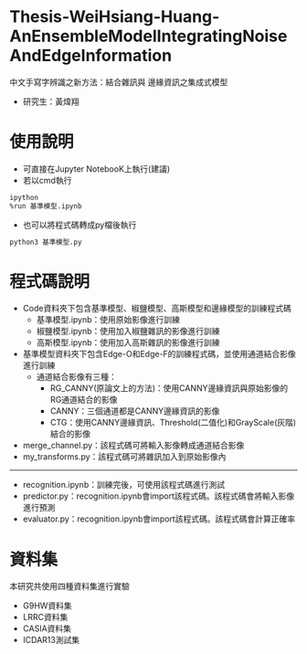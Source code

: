 # Thesis-WeiHsiang-Huang-AnEnsembleModelIntegratingNoiseAndEdgeInformation
中文手寫字辨識之新方法：結合雜訊與 邊緣資訊之集成式模型
+ 研究生：黃煒翔

# 使用說明
+ 可直接在Jupyter NotebooK上執行(建議)
+ 若以cmd執行
```sh
ipython
%run 基準模型.ipynb
```
+ 也可以將程式碼轉成py檔後執行
```sh
python3 基準模型.py
```

# 程式碼說明
+ Code資料夾下包含基準模型、椒鹽模型、高斯模型和邊緣模型的訓練程式碼
  + 基準模型.ipynb：使用原始影像進行訓練
  + 椒鹽模型.ipynb：使用加入椒鹽雜訊的影像進行訓練
  + 高斯模型.ipynb：使用加入高斯雜訊的影像進行訓練
+ 基準模型資料夾下包含Edge-O和Edge-F的訓練程式碼，並使用通道結合影像進行訓練
  + 通道結合影像有三種：
    + RG_CANNY(原論文上的方法)：使用CANNY邊緣資訊與原始影像的RG通道結合的影像
    + CANNY：三個通道都是CANNY邊緣資訊的影像
    + CTG：使用CANNY邊緣資訊、Threshold(二值化)和GrayScale(灰階)結合的影像
+ merge_channel.py：該程式碼可將輸入影像轉成通道結合影像
+ my_transforms.py：該程式碼可將雜訊加入到原始影像內
---
+ recognition.ipynb：訓練完後，可使用該程式碼進行測試
+ predictor.py：recognition.ipynb會import該程式碼。該程式碼會將輸入影像進行預測
+ evaluator.py：recognition.ipynb會import該程式碼。該程式碼會計算正確率

# 資料集
本研究共使用四種資料集進行實驗
+ G9HW資料集
+ LRRC資料集
+ CASIA資料集
+ ICDAR13測試集
